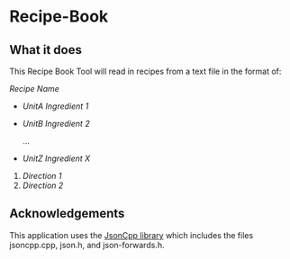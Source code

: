 # Recipe-Book
## What it does

This Recipe Book Tool will read in recipes from a text file in the format of:

_Recipe Name_

- _UnitA Ingredient 1_
- _UnitB Ingredient 2_

  ...
- _UnitZ Ingredient X_

1. _Direction 1_
2. _Direction 2_


## Acknowledgements

This application uses the [JsonCpp library](https://github.com/open-source-parsers/jsoncpp) which includes the files jsoncpp.cpp, json.h, and json-forwards.h. 
